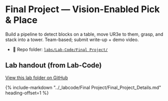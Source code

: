 # Final Project — Vision-Enabled Pick & Place

Build a pipeline to detect blocks on a table, move UR3e to them, grasp, and stack into a tower. Team-based; submit write-up + demo video.

- 📁 Repo folder: [`labs/Lab-Code/Final Project/`](../Lab-Code/Final%20Project/)

<!-- BEGIN:AUTO-INCLUDE-README -->
## Lab handout (from Lab-Code)

[View this lab folder on GitHub](https://github.com/ENME480/Lab-Code/tree/main/Final%20Project)

{% include-markdown "../_labcode/Final Project/Final_Project_Details.md" heading-offset=1 %}
<!-- END:AUTO-INCLUDE-README -->



